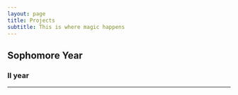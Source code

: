 ```yaml
---
layout: page
title: Projects
subtitle: This is where magic happens
---
```


## Sophomore Year

### II year

-------------------------------------------


